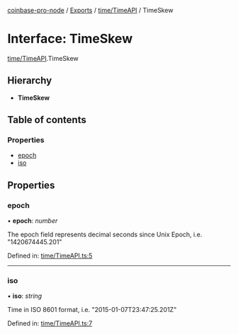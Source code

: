 [coinbase-pro-node](../../README.md) / [Exports](../../modules.md) / [time/TimeAPI](../../modules/time_timeapi.md) / TimeSkew

# Interface: TimeSkew

[time/TimeAPI](../../modules/time_timeapi.md).TimeSkew

## Hierarchy

- **TimeSkew**

## Table of contents

### Properties

- [epoch](timeapi.timeskew.md#epoch)
- [iso](timeapi.timeskew.md#iso)

## Properties

### epoch

• **epoch**: _number_

The epoch field represents decimal seconds since Unix Epoch, i.e. "1420674445.201"

Defined in: [time/TimeAPI.ts:5](https://github.com/bennycode/coinbase-pro-node/blob/bf1bcdd/src/time/TimeAPI.ts#L5)

---

### iso

• **iso**: _string_

Time in ISO 8601 format, i.e. "2015-01-07T23:47:25.201Z"

Defined in: [time/TimeAPI.ts:7](https://github.com/bennycode/coinbase-pro-node/blob/bf1bcdd/src/time/TimeAPI.ts#L7)
